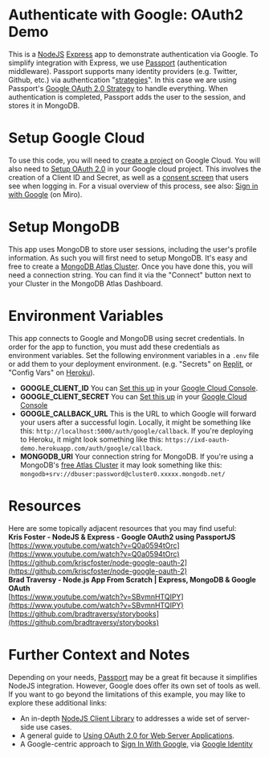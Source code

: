 # Authenticate with Google: OAuth2 Demo  
This is a [NodeJS](https://nodejs.org/en/) [Express](https://expressjs.com/) app to demonstrate authentication via Google. To simplify integration with Express, we use [Passport](https://www.passportjs.org/) (authentication middleware). Passport supports many identity providers (e.g. Twitter, Github, etc.) via authentication "[strategies](https://www.passportjs.org/packages/)". In this case we are using Passport's [Google OAuth 2.0 Strategy](https://www.passportjs.org/packages/passport-google-oauth20/) to handle everything. When authentication is completed, Passport adds the user to the session, and stores it in MongoDB.

# Setup Google Cloud
To use this code, you will need to [create a project](https://cloud.google.com/resource-manager/docs/creating-managing-projects) on Google Cloud. You will also need to [Setup OAuth 2.0](https://support.google.com/cloud/answer/6158849) in your Google cloud project. This involves the creation of a Client ID and Secret, as well as a [consent screen](https://support.google.com/cloud/answer/6158849#userconsent&zippy=%2Cuser-consent) that users see when logging in. For a visual overview of this process, see also: [Sign in with Google](https://miro.com/app/board/uXjVOKzv9r8=/) (on Miro).

# Setup MongoDB
This app uses MongoDB to store user sessions, including the user's profile information. As such you will first need to setup MongoDB. It's easy and free to  create a [MongoDB Atlas Cluster](https://www.mongodb.com/cloud/atlas/). Once you have done this, you will need a connection string. You can find it via the "Connect" button next to your Cluster in the MongoDB Atlas Dashboard.

# Environment Variables  
This app connects to Google and MongoDB using secret credentials. In order for the app to function, you must add these credentials as environment variables. Set the following environment variables in a `.env` file or add them to your deployment environment. (e.g. "Secrets" on [Replit](https://replit.com/), or "Config Vars" on [Heroku](https://dashboard.heroku.com/)).  
- **GOOGLE_CLIENT_ID** You can [Set this up](https://github.com/nsitu/OAuthDemo#setup-google-cloud) in your [Google Cloud Console](https://console.cloud.google.com/). 
- **GOOGLE_CLIENT_SECRET** You can [Set this up](https://github.com/nsitu/OAuthDemo#setup-google-cloud) in your [Google Cloud Console](https://console.cloud.google.com/) 
- **GOOGLE_CALLBACK_URL** This is the URL to which Google will forward your users after a successful login. Locally, it might be something like this: `http://localhost:5000/auth/google/callback`. If you're deploying to Heroku, it might look something like this: `https://ixd-oauth-demo.herokuapp.com/auth/google/callback`.  
- **MONGODB_URI** Your connection string for MongoDB. If you're using a MongoDB's [free Atlas Cluster](https://www.mongodb.com/cloud/atlas/) it may look something like this: `mongodb+srv://dbuser:password@cluster0.xxxxx.mongodb.net/`

# Resources
Here are some topically adjacent resources that you may find useful:  
**Kris Foster - NodeJS & Express - Google OAuth2 using PassportJS**  
[https://www.youtube.com/watch?v=Q0a0594tOrc](https://www.youtube.com/watch?v=Q0a0594tOrc)  
[https://github.com/kriscfoster/node-google-oauth-2](https://github.com/kriscfoster/node-google-oauth-2)  
**Brad Traversy - Node.js App From Scratch | Express, MongoDB & Google OAuth**  
[https://www.youtube.com/watch?v=SBvmnHTQIPY](https://www.youtube.com/watch?v=SBvmnHTQIPY)  
[https://github.com/bradtraversy/storybooks](https://github.com/bradtraversy/storybooks)  

# Further Context and Notes  
Depending on your needs, [Passport](https://www.passportjs.org/) may be a great fit because it simplifies NodeJS integration. However, Google does offer its own set of tools as well. If you want to go beyond the limitations of this example, you may like to explore these additional links:
- An in-depth [NodeJS Client Library](https://github.com/googleapis/google-api-nodejs-client) to addresses a wide set of server-side use cases. 
- A general guide to [Using OAuth 2.0 for Web Server Applications](https://developers.google.com/identity/protocols/oauth2/web-server). 
- A Google-centric approach to [Sign In With Google](https://developers.google.com/identity/gsi/web/guides/overview), via [Google Identity](https://developers.google.com/identity)